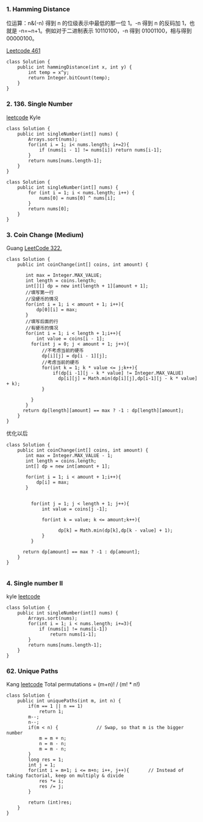 ### 1. Hamming Distance
位运算：n&(-n) 得到 n 的位级表示中最低的那一位 1。-n 得到 n 的反码加 1，也就是 -n=~n+1。例如对于二进制表示 10110100，-n 得到 01001100，相与得到 00000100。

[Leetcode 461](https://leetcode.com/problems/hamming-distance/)
```
class Solution {
    public int hammingDistance(int x, int y) {
        int temp = x^y;
        return Integer.bitCount(temp);
    }
}
```

### 2. 136. Single Number
[leetcode](https://leetcode.com/problems/single-number/)
Kyle

```
class Solution {
    public int singleNumber(int[] nums) {
        Arrays.sort(nums);
        for(int i = 1; i< nums.length; i+=2){
            if (nums[i - 1] != nums[i]) return nums[i-1];
        }
        return nums[nums.length-1];
    }
}
```

```
class Solution {
    public int singleNumber(int[] nums) {
        for (int i = 1; i < nums.length; i++) {
            nums[0] = nums[0] ^ nums[i];
        }
        return nums[0];
    }
}
```
### 3. Coin Change (Medium)
Guang [LeetCode 322.](https://leetcode.com/problems/coin-change/description/)
```
class Solution {
    public int coinChange(int[] coins, int amount) {

       int max = Integer.MAX_VALUE;
       int length = coins.length;
       int[][] dp = new int[length + 1][amount + 1];
       //填写第一行
       //没硬币的情况
       for(int i = 1; i < amount + 1; i++){
           dp[0][i] = max;
       }
       //填写后面的行
       //有硬币的情况
       for(int i = 1; i < length + 1;i++){
           int value = coins[i - 1];
         for(int j = 0; j < amount + 1; j++){
             //不考虑当前的硬币
             dp[i][j] = dp[i - 1][j];
             //考虑当前的硬币
             for(int k = 1; k * value <= j;k++){
                 if(dp[i -1][j - k * value] != Integer.MAX_VALUE)
                   dp[i][j] = Math.min(dp[i][j],dp[i-1][j - k * value] + k);
             }

         } 
       } 
      return dp[length][amount] == max ? -1 : dp[length][amount];
    }
}

```
优化以后
```
class Solution {
    public int coinChange(int[] coins, int amount) {
       int max = Integer.MAX_VALUE - 1;
       int length = coins.length;
       int[] dp = new int[amount + 1];

       for(int i = 1; i < amount + 1;i++){
           dp[i] = max;
       }
        

         for(int j = 1; j < length + 1; j++){
             int value = coins[j -1];

             for(int k = value; k <= amount;k++){
                 
                   dp[k] = Math.min(dp[k],dp[k - value] + 1);
             }
         } 
      
      return dp[amount] == max ? -1 : dp[amount];
    }
}


```

### 4. Single number II
kyle
[leetcode](https://leetcode.com/problems/single-number-ii/)
```
class Solution {
    public int singleNumber(int[] nums) {
        Arrays.sort(nums);
        for(int i = 1; i < nums.length; i+=3){
            if (nums[i] != nums[i-1])
                return nums[i-1];
        }
        return nums[nums.length-1];
    }
}
```

### 62. Unique Paths
Kang
[leetcode](https://leetcode.com/problems/unique-paths/) Total permutations = (m+n)! / (m! * n!)
```
class Solution {
    public int uniquePaths(int m, int n) {
        if(m == 1 || n == 1)
            return 1;
        m--;
        n--;
        if(m < n) {              // Swap, so that m is the bigger number
            m = m + n;
            n = m - n;
            m = m - n;
        }
        long res = 1;
        int j = 1;
        for(int i = m+1; i <= m+n; i++, j++){       // Instead of taking factorial, keep on multiply & divide
            res *= i;
            res /= j;
        }
            
        return (int)res;
    }
}
```
